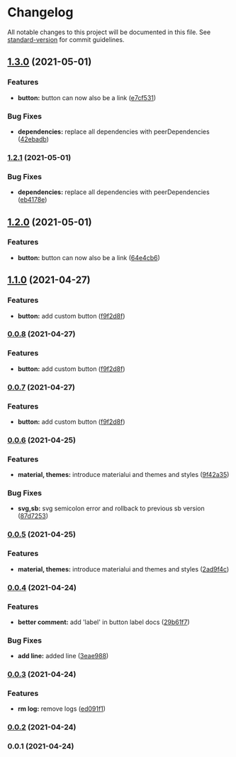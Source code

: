 # Changelog

All notable changes to this project will be documented in this file. See [standard-version](https://github.com/conventional-changelog/standard-version) for commit guidelines.

## [1.3.0](https://github.com/vighnesh153/react-toolkit/compare/v1.1.0...v1.3.0) (2021-05-01)


### Features

* **button:** button can now also be a link ([e7cf531](https://github.com/vighnesh153/react-toolkit/commit/e7cf5316fdb9f27d6a4c0491ea18da1d204b3d06))


### Bug Fixes

* **dependencies:** replace all dependencies with peerDependencies ([42ebadb](https://github.com/vighnesh153/react-toolkit/commit/42ebadbec7ea995c044f2c30591142e3deae9f8a))

### [1.2.1](https://github.com/vighnesh153/react-toolkit/compare/v1.2.0...v1.2.1) (2021-05-01)


### Bug Fixes

* **dependencies:** replace all dependencies with peerDependencies ([eb4178e](https://github.com/vighnesh153/react-toolkit/commit/eb4178ecbd150e6e7434137086caef2da10b1225))

## [1.2.0](https://github.com/vighnesh153/react-toolkit/compare/v1.1.0...v1.2.0) (2021-05-01)


### Features

* **button:** button can now also be a link ([64e4cb6](https://github.com/vighnesh153/react-toolkit/commit/64e4cb690bae61130cc80d0cb9b9476a22791b6a))

## [1.1.0](https://github.com/vighnesh153/react-toolkit/compare/v0.0.6...v1.1.0) (2021-04-27)


### Features

* **button:** add custom button ([f9f2d8f](https://github.com/vighnesh153/react-toolkit/commit/f9f2d8fbe2a8a092419c9f49f0bbdfbf6b6d4cf9))

### [0.0.8](https://github.com/vighnesh153/react-toolkit/compare/v0.0.6...v0.0.8) (2021-04-27)


### Features

* **button:** add custom button ([f9f2d8f](https://github.com/vighnesh153/react-toolkit/commit/f9f2d8fbe2a8a092419c9f49f0bbdfbf6b6d4cf9))

### [0.0.7](https://github.com/vighnesh153/react-toolkit/compare/v0.0.6...v0.0.7) (2021-04-27)


### Features

* **button:** add custom button ([f9f2d8f](https://github.com/vighnesh153/react-toolkit/commit/f9f2d8fbe2a8a092419c9f49f0bbdfbf6b6d4cf9))

### [0.0.6](https://github.com/vighnesh153/react-toolkit/compare/v0.0.4...v0.0.6) (2021-04-25)


### Features

* **material, themes:** introduce materialui and themes and styles ([9f42a35](https://github.com/vighnesh153/react-toolkit/commit/9f42a35765196100f06326c5c83cb1dcee7eccb8))


### Bug Fixes

* **svg,sb:** svg semicolon error and rollback to previous sb version ([87d7253](https://github.com/vighnesh153/react-toolkit/commit/87d7253f20172ac6fdf973aefdfebc53e1d02fa8))

### [0.0.5](https://github.com/vighnesh153/react-toolkit/compare/v0.0.4...v0.0.5) (2021-04-25)


### Features

* **material, themes:** introduce materialui and themes and styles ([2ad9f4c](https://github.com/vighnesh153/react-toolkit/commit/2ad9f4c7b354080be2b34ff99f11d3d284fb5ba6))

### [0.0.4](https://github.com/vighnesh153/react-toolkit/compare/v0.0.3...v0.0.4) (2021-04-24)


### Features

* **better comment:** add 'label' in button label docs ([29b61f7](https://github.com/vighnesh153/react-toolkit/commit/29b61f75985e96494bc021f71ee0f0e363bb9b14))


### Bug Fixes

* **add line:** added line ([3eae988](https://github.com/vighnesh153/react-toolkit/commit/3eae988b62ba576fa35fb5a008c83b7322b34b60))

### [0.0.3](https://github.com/vighnesh153/react-toolkit/compare/v0.0.2...v0.0.3) (2021-04-24)


### Features

* **rm log:** remove logs ([ed091f1](https://github.com/vighnesh153/react-toolkit/commit/ed091f12779d83a100dd26a91408f1dca3071e93))

### [0.0.2](https://github.com/vighnesh153/react-toolkit/compare/v0.0.1...v0.0.2) (2021-04-24)

### 0.0.1 (2021-04-24)
